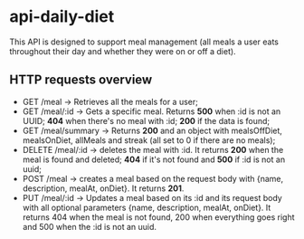 # api-daily-diet

This API is designed to support meal management (all meals a user eats throughout their day and whether they were on or off a diet).

## HTTP requests overview

- GET /meal -> Retrieves all the meals for a user; 
- GET /meal/:id -> Gets a specific meal. Returns **500** when :id is not an UUID; **404** when there's no meal with :id; **200** if the data is found;
- GET /meal/summary -> Returns **200** and an object with mealsOffDiet, mealsOnDiet, allMeals and streak (all set to 0 if there are no meals);
- DELETE /meal/:id -> deletes the meal with :id. It returns **200** when the meal is found and deleted; **404** if it's not found and **500** if :id is not an uuid;
- POST /meal -> creates a meal based on the request body with {name, description, mealAt, onDiet}. It returns **201**.
- PUT /meal/:id -> Updates a meal based on its :id and its request body with all optional parameters {name, description, mealAt, onDiet}. It returns 404 when the meal is not found, 200 when everything goes right and 500 when the :id is not an uuid.